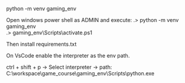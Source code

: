 python -m venv gaming_env  

Open windows power shell as ADMIN and execute:
.> python -m venv gaming_env  
.> gaming_env\Scripts\activate.ps1

Then install requirements.txt

On VsCode enable the interpreter as the env path.

ctrl + shift + p -> Select interpreter ->
path: C:\workspace\game_course\gaming_env\Scripts\python.exe
